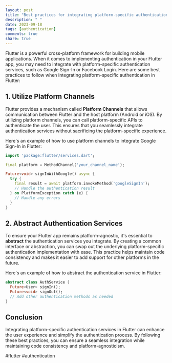 ```yaml
---
layout: post
title: "Best practices for integrating platform-specific authentication in Flutter."
description: " "
date: 2023-09-18
tags: [authentication]
comments: true
share: true
---
```


Flutter is a powerful cross-platform framework for building mobile applications. When it comes to implementing authentication in your Flutter app, you may need to integrate with platform-specific authentication services, such as Google Sign-In or Facebook Login. Here are some best practices to follow when integrating platform-specific authentication in Flutter:

## 1. Utilize Platform Channels

Flutter provides a mechanism called **Platform Channels** that allows communication between Flutter and the host platform (Android or iOS). By utilizing platform channels, you can call platform-specific APIs to authenticate the user. This ensures that you seamlessly integrate authentication services without sacrificing the platform-specific experience.

Here's an example of how to use platform channels to integrate Google Sign-In in Flutter:

```dart
import 'package:flutter/services.dart';

final platform = MethodChannel('your_channel_name');

Future<void> signInWithGoogle() async {
  try {
    final result = await platform.invokeMethod('googleSignIn');
    // Handle the authentication result
  } on PlatformException catch (e) {
    // Handle any errors
  }
}
```

## 2. Abstract Authentication Services

To ensure your Flutter app remains platform-agnostic, it's essential to **abstract** the authentication services you integrate. By creating a common interface or abstraction, you can swap out the underlying platform-specific authentication implementation with ease. This practice helps maintain code consistency and makes it easier to add support for other platforms in the future.

Here's an example of how to abstract the authentication service in Flutter:

```dart
abstract class AuthService {
  Future<User> signIn();
  Future<void> signOut();
  // Add other authentication methods as needed
}
```

## Conclusion

Integrating platform-specific authentication services in Flutter can enhance the user experience and simplify the authentication process. By following these best practices, you can ensure a seamless integration while maintaining code consistency and platform-agnosticism.

#flutter #authentication